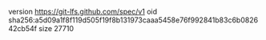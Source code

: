 version https://git-lfs.github.com/spec/v1
oid sha256:a5d09a1f8f119d505f19f8b131973caaa5458e76f992841b83c6b082642cb54f
size 27710
